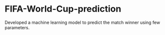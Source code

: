 # FIFA-World-Cup-prediction

Developed a machine learning model to predict the match winner using few parameters. 
